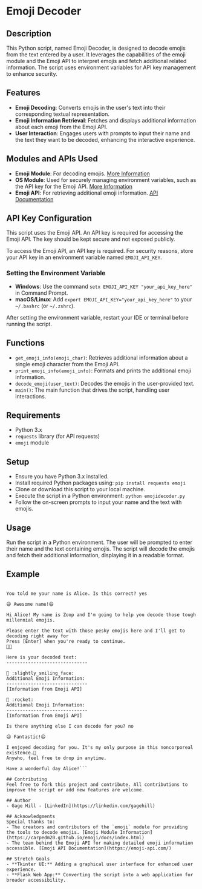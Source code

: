 # Emoji Decoder

## Description
This Python script, named Emoji Decoder, is designed to decode emojis from the text entered by a user. It leverages the capabilities of the emoji module and the Emoji API to interpret emojis and fetch additional related information. The script uses environment variables for API key management to enhance security.

## Features
- **Emoji Decoding**: Converts emojis in the user's text into their corresponding textual representation.
- **Emoji Information Retrieval**: Fetches and displays additional information about each emoji from the Emoji API.
- **User Interaction**: Engages users with prompts to input their name and the text they want to be decoded, enhancing the interactive experience.

## Modules and APIs Used
- **Emoji Module**: For decoding emojis. [More Information](https://carpedm20.github.io/emoji/docs/index.html)
- **OS Module**: Used for securely managing environment variables, such as the API key for the Emoji API. [More Information](https://docs.python.org/3/library/os.html)
- **Emoji API**: For retrieving additional emoji information. [API Documentation](https://emoji-api.com/)

## API Key Configuration
This script uses the Emoji API. An API key is required for accessing the Emoji API. The key should be kept secure and not exposed publicly.

To access the Emoji API, an API key is required. For security reasons, store your API key in an environment variable named `EMOJI_API_KEY`.

### Setting the Environment Variable
- **Windows**: Use the command `setx EMOJI_API_KEY "your_api_key_here"` in Command Prompt.
- **macOS/Linux**: Add `export EMOJI_API_KEY="your_api_key_here"` to your `~/.bashrc` (or `~/.zshrc`).

After setting the environment variable, restart your IDE or terminal before running the script.

## Functions
- `get_emoji_info(emoji_char)`: Retrieves additional information about a single emoji character from the Emoji API.
- `print_emoji_info(emoji_info)`: Formats and prints the additional emoji information.
- `decode_emoji(user_text)`: Decodes the emojis in the user-provided text.
- `main()`: The main function that drives the script, handling user interactions.

## Requirements
- Python 3.x
- `requests` library (for API requests)
- `emoji` module

## Setup
- Ensure you have Python 3.x installed.
- Install required Python packages using: `pip install requests emoji`
- Clone or download this script to your local machine.
- Execute the script in a Python environment: `python emojidecoder.py`
- Follow the on-screen prompts to input your name and the text with emojis.

## Usage
Run the script in a Python environment. The user will be prompted to enter their name and the text containing emojis. The script will decode the emojis and fetch their additional information, displaying it in a readable format.

## Example
```What is your name? Alice

You told me your name is Alice. Is this correct? yes

😃 Awesome name!😃

Hi Alice! My name is Zoop and I'm going to help you decode those tough millennial emojis.

Please enter the text with those pesky emojis here and I'll get to decoding right away for 
Press [Enter] when you're ready to continue.
🙂🚀

Here is your decoded text:
------------------------------

🙂 :slightly_smiling_face:
Additional Emoji Information:
------------------------------
[Information from Emoji API]

🚀 :rocket:
Additional Emoji Information:
------------------------------
[Information from Emoji API]

Is there anything else I can decode for you? no

😃 Fantastic!😃

I enjoyed decoding for you. It's my only purpose in this noncorporeal existence.🥲
Anywho, feel free to drop in anytime.

Have a wonderful day Alice!```

## Contributing
Feel free to fork this project and contribute. All contributions to improve the script or add new features are welcome.

## Author
- Gage Hill - [LinkedIn](https://linkedin.com/gagehill)

## Acknowledgments
Special thanks to:
- The creators and contributors of the `emoji` module for providing the tools to decode emojis. [Emoji Module Information](https://carpedm20.github.io/emoji/docs/index.html)
- The team behind the Emoji API for making detailed emoji information accessible. [Emoji API Documentation](https://emoji-api.com/)

## Stretch Goals
- **Tkinter UI:** Adding a graphical user interface for enhanced user experience.
- **Flask Web App:** Converting the script into a web application for broader accessibility.